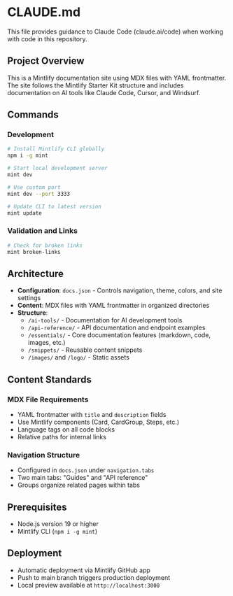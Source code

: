 # CLAUDE.md

This file provides guidance to Claude Code (claude.ai/code) when working with code in this repository.

## Project Overview

This is a Mintlify documentation site using MDX files with YAML frontmatter. The site follows the Mintlify Starter Kit structure and includes documentation on AI tools like Claude Code, Cursor, and Windsurf.

## Commands

### Development
```bash
# Install Mintlify CLI globally
npm i -g mint

# Start local development server
mint dev

# Use custom port
mint dev --port 3333

# Update CLI to latest version
mint update
```

### Validation and Links
```bash
# Check for broken links
mint broken-links
```

## Architecture

- **Configuration**: `docs.json` - Controls navigation, theme, colors, and site settings
- **Content**: MDX files with YAML frontmatter in organized directories
- **Structure**:
  - `/ai-tools/` - Documentation for AI development tools
  - `/api-reference/` - API documentation and endpoint examples  
  - `/essentials/` - Core documentation features (markdown, code, images, etc.)
  - `/snippets/` - Reusable content snippets
  - `/images/` and `/logo/` - Static assets

## Content Standards

### MDX File Requirements
- YAML frontmatter with `title` and `description` fields
- Use Mintlify components (Card, CardGroup, Steps, etc.)
- Language tags on all code blocks
- Relative paths for internal links

### Navigation Structure
- Configured in `docs.json` under `navigation.tabs`
- Two main tabs: "Guides" and "API reference"
- Groups organize related pages within tabs

## Prerequisites
- Node.js version 19 or higher
- Mintlify CLI (`npm i -g mint`)

## Deployment
- Automatic deployment via Mintlify GitHub app
- Push to main branch triggers production deployment
- Local preview available at `http://localhost:3000`